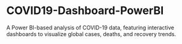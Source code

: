 # COVID19-Dashboard-PowerBI
A Power BI-based analysis of COVID-19 data, featuring interactive dashboards to visualize global cases, deaths, and recovery trends.
